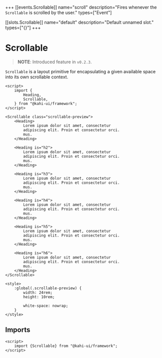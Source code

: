 +++
[[events.Scrollable]]
name="scroll"
description="Fires whenever the `Scrollable` is scrolled by the user."
types=["Event"]

[[slots.Scrollable]]
name="default"
description="Default unnamed slot."
types=["{}"]
+++

# Scrollable

> **NOTE**: Introduced feature in `v0.2.3`.

`Scrollable` is a layout primitive for encapsulating a given available space into its own scrollable context.

```svelte {title="Scrollable Preview" mode="repl"}
<script>
    import {
        Heading,
        Scrollable,
    } from "@kahi-ui/framework";
</script>

<Scrollable class="scrollable-preview">
    <Heading>
        Lorem ipsum dolor sit amet, consectetur
        adipiscing elit. Proin et consectetur orci.
        mus.
    </Heading>

    <Heading is="h2">
        Lorem ipsum dolor sit amet, consectetur
        adipiscing elit. Proin et consectetur orci.
        mus.
    </Heading>

    <Heading is="h3">
        Lorem ipsum dolor sit amet, consectetur
        adipiscing elit. Proin et consectetur orci.
        mus.
    </Heading>

    <Heading is="h4">
        Lorem ipsum dolor sit amet, consectetur
        adipiscing elit. Proin et consectetur orci.
        mus.
    </Heading>

    <Heading is="h5">
        Lorem ipsum dolor sit amet, consectetur
        adipiscing elit. Proin et consectetur orci.
        mus.
    </Heading>

    <Heading is="h6">
        Lorem ipsum dolor sit amet, consectetur
        adipiscing elit. Proin et consectetur orci.
        mus.
    </Heading>
</Scrollable>

<style>
    :global(.scrollable-preview) {
        width: 24rem;
        height: 10rem;

        white-space: nowrap;
    }
</style>
```

## Imports

```svelte {title="Scrollable Imports"}
<script>
    import {Scrollable} from "@kahi-ui/framework";
</script>
```
